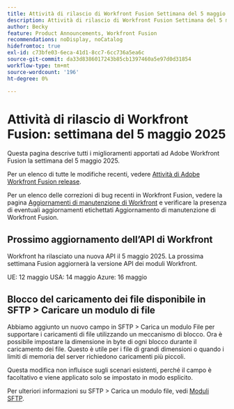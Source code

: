 ```yaml
---
title: Attività di rilascio di Workfront Fusion Settimana del 5 maggio 2025
description: Attività di rilascio di Workfront Fusion Settimana del 5 maggio 2025
author: Becky
feature: Product Announcements, Workfront Fusion
recommendations: noDisplay, noCatalog
hidefromtoc: true
exl-id: c73bfe03-6eca-41d1-8cc7-6cc736a5ea6c
source-git-commit: da33d8386017243b85cb1397460a5e97d0d31854
workflow-type: tm+mt
source-wordcount: '196'
ht-degree: 0%

---
```


# Attività di rilascio di Workfront Fusion: settimana del 5 maggio 2025

Questa pagina descrive tutti i miglioramenti apportati ad Adobe Workfront Fusion la settimana del 5 maggio 2025.

Per un elenco di tutte le modifiche recenti, vedere [Attività di Adobe Workfront Fusion release](/help/workfront-fusion/fusion-product-releases/fusion-release-activity.md).

Per un elenco delle correzioni di bug recenti in Workfront Fusion, vedere la pagina [Aggiornamenti di manutenzione di Workfront](https://experienceleague.adobe.com/en/docs/workfront-known-issues/releases/current-updates) e verificare la presenza di eventuali aggiornamenti etichettati Aggiornamento di manutenzione di Workfront Fusion.

## Prossimo aggiornamento dell’API di Workfront

Workfront ha rilasciato una nuova API il 5 maggio 2025. La prossima settimana Fusion aggiornerà la versione API dei moduli Workfront.

UE: 12 maggio
USA: 14 maggio
Azure: 16 maggio

## Blocco del caricamento dei file disponibile in SFTP > Caricare un modulo di file

Abbiamo aggiunto un nuovo campo in SFTP > Carica un modulo File per supportare i caricamenti di file utilizzando un meccanismo di blocco. Ora è possibile impostare la dimensione in byte di ogni blocco durante il caricamento dei file. Questo è utile per i file di grandi dimensioni o quando i limiti di memoria del server richiedono caricamenti più piccoli.

Questa modifica non influisce sugli scenari esistenti, perché il campo è facoltativo e viene applicato solo se impostato in modo esplicito.

Per ulteriori informazioni su SFTP > Carica un modulo file, vedi [Moduli SFTP](/help/workfront-fusion/references/apps-and-modules/universal-connectors/sftp.md).
